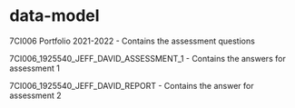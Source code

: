 # data-model

7CI006 Portfolio 2021-2022 - Contains the assessment questions

7CI006_1925540_JEFF_DAVID_ASSESSMENT_1 - Contains the answers for assessment 1

7CI006_1925540_JEFF_DAVID_REPORT - Contains the answer for assessment 2
